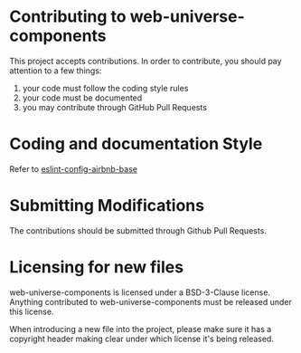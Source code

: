 # Contributing to web-universe-components

This project accepts contributions. In order to contribute, you should
pay attention to a few things:

1. your code must follow the coding style rules
2. your code must be documented
3. you may contribute through GitHub Pull Requests

# Coding and documentation Style

Refer to [eslint-config-airbnb-base](https://github.com/airbnb/javascript/tree/master/packages/eslint-config-airbnb-base)

# Submitting Modifications

The contributions should be submitted through Github Pull Requests.

# Licensing for new files

web-universe-components is licensed under a BSD-3-Clause license. Anything
contributed to web-universe-components must be released under this license.

When introducing a new file into the project, please make sure it has a
copyright header making clear under which license it's being released.
